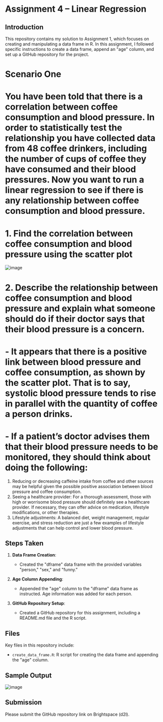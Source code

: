 # Assignment 4 – Linear Regression

## Introduction
This repository contains my solution to Assignment 1, which focuses on creating and manipulating a data frame in R. In this assignment, I followed specific instructions to create a data frame, append an "age" column, and set up a GitHub repository for the project.

# Scenario One
# You have been told that there is a correlation between coffee consumption and blood pressure. In order to statistically test the relationship you have collected data from 48 coffee drinkers, including the number of cups of coffee they have consumed and their blood pressures. Now you want to run a linear regression to see if there is any relationship between coffee consumption and blood pressure.

# 1. Find the correlation between coffee consumption and blood pressure using the scatter plot

![image](https://github.com/Nachiketpasrija/Assignment4/assets/148599951/433bba7b-5efb-411d-b7ec-86abca620e26)

# 2. Describe the relationship between coffee consumption and blood pressure and explain what someone should do if their doctor says that their blood pressure is a concern.

# - It appears that there is a positive link between blood pressure and coffee consumption, as shown by the scatter plot. That is to say, systolic blood pressure tends to rise in parallel with the quantity of coffee a person drinks.

# - If a patient’s doctor advises them that their blood pressure needs to be monitored, they should think about doing the following:

1. Reducing or decreasing caffeine intake from coffee and other sources may be helpful given the possible positive association between blood pressure and coffee consumption.
2. Seeing a healthcare provider: For a thorough assessment, those with high or worrisome blood pressure should definitely see a healthcare provider. If necessary, they can offer advice on medication, lifestyle modifications, or other therapies.
3. Lifestyle adjustments: A balanced diet, weight management, regular exercise, and stress reduction are just a few examples of lifestyle adjustments that can help control and lower blood pressure.

## Steps Taken
1. **Data Frame Creation**:
   - Created the "dframe" data frame with the provided variables "person," "sex," and "funny."

2. **Age Column Appending**:
   - Appended the "age" column to the "dframe" data frame as instructed. Age information was added for each person.

3. **GitHub Repository Setup**:
   - Created a GitHub repository for this assignment, including a README.md file and the R script.

## Files
Key files in this repository include:
- `create_data_frame.R`: R script for creating the data frame and appending the "age" column.

## Sample Output
![image](https://github.com/Nachiketpasrija/Working_with_Dataframes/assets/148599951/f61e628b-6924-474c-8085-c2aca07aadf2)


## Submission
Please submit the GitHub repository link on Brightspace (d2l).

